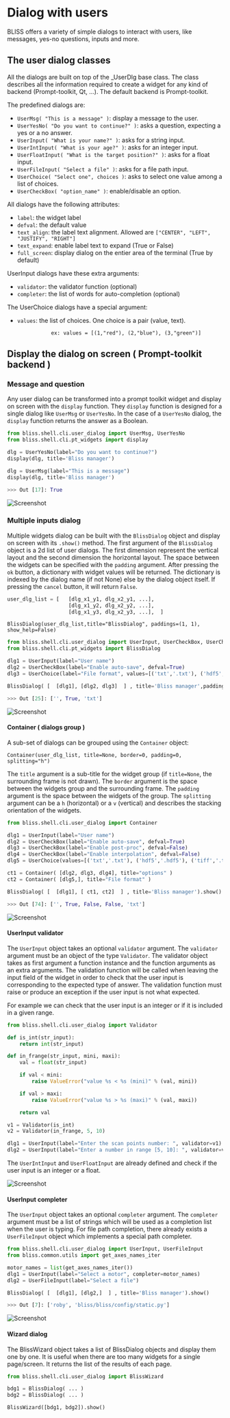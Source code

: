 # Dialog with users

BLISS offers a variety of simple dialogs to interact with users, like messages, yes-no questions, inputs and more.


## The user dialog classes

All the dialogs are built on top of the _UserDlg base class.
The class describes all the information required to create a widget for any kind of backend (Prompt-toolkit, Qt, ...).
The default backend is Prompt-toolkit.


The predefined dialogs are:

* `UserMsg( "This is a message" )`: display a message to the user.
* `UserYesNo( "Do you want to continue?" )`: asks a question, expecting a yes or a no answer.
* `UserInput( "What is your name?" )`: asks for a string input.
* `UserIntInput( "What is your age?" )`: asks for an integer input.
* `UserFloatInput( "What is the target position?" )`: asks for a float input.
* `UserFileInput( "Select a file" )`: asks for a file path input.
* `UserChoice( "Select one", choices )`: asks to select one value among a list of choices.
* `UserCheckBox( "option_name" )`: enable/disable an option.


All dialogs have the following attributes:

*  `label`:       the widget label
*  `defval`:      the default value
*  `text_align`:  the label text alignment. Allowed are `["CENTER", "LEFT", "JUSTIFY", "RIGHT"]`
*  `text_expand`: enable label text to expand (True or False)
*  `full_screen`: display dialog on the entier area of the terminal (True by default)

UserInput dialogs have these extra arguments:

*  `validator`:   the validator function (optional)
*  `completer`:   the list of words for auto-completion (optional)

The UserChoice dialogs have a special argument:

*  `values`:      the list of choices. One choice is a pair (value, text).

                  ex: values = [(1,"red"), (2,"blue"), (3,"green")]

## Display the dialog on screen ( Prompt-toolkit backend )

### Message and question

Any user dialog can be transformed into a prompt toolkit widget and display on screen with the `display` function.
They `display` function is designed for a single dialog like `UserMsg` or `UserYesNo`.
In the case of a `UserYesNo` dialog, the `display` function returns the answer as a Boolean.

```python
from bliss.shell.cli.user_dialog import UserMsg, UserYesNo
from bliss.shell.cli.pt_widgets import display

dlg = UserYesNo(label="Do you want to continue?")
display(dlg, title='Bliss manager')

dlg = UserMsg(label="This is a message")
display(dlg, title='Bliss manager')

>>> Out [17]: True
```

![Screenshot](img/dlg_yesno.png)


### Multiple inputs dialog

Multiple widgets dialog can be built with the `BlissDialog` object and display on screen with its `.show()` method.
The first argument of the `BlissDialog` object is a 2d list of user dialogs.
The first dimension represent the vertical layout and the second dimension the horizontal layout.
The space between the widgets can be specified with the `padding` argument.
After pressing the `ok` button, a dictionary with widget values will be returned.
The dictionary is indexed by the dialog name (if not None) else by the dialog object itself.
If pressing the `cancel` button, it will return `False`.

```python
user_dlg_list = [   [dlg_x1_y1, dlg_x2_y1, ...],
                    [dlg_x1_y2, dlg_x2_y2, ...],
                    [dlg_x1_y3, dlg_x2_y3, ...],  ]

```

`BlissDialog(user_dlg_list,title="BlissDialog", paddings=(1, 1), show_help=False)`

```python
from bliss.shell.cli.user_dialog import UserInput, UserCheckBox, UserChoice
from bliss.shell.cli.pt_widgets import BlissDialog

dlg1 = UserInput(label="User name")
dlg2 = UserCheckBox(label="Enable auto-save", defval=True)
dlg3 = UserChoice(label="File format", values=[('txt','.txt'), ('hdf5','.hdf5'), ('tiff','.tiff')])

BlissDialog( [  [dlg1], [dlg2, dlg3]  ] , title='Bliss manager',paddings=(3,3)).show()

>>> Out [25]: ['', True, 'txt']
```

![Screenshot](img/dlg_input.png)

#### Container ( dialogs group )

A sub-set of dialogs can be grouped using the `Container` object:


`Container(user_dlg_list, title=None, border=0, padding=0, splitting="h")`

The `title` argument is a sub-title for the widget group (if `title=None`, the surrounding frame is not drawn).
The `border` argument is the space between the widgets group and the surrounding frame.
The `padding` argument is the space between the widgets of the group.
The `splitting` argument can be a `h` (horizontal) or a `v` (vertical) and describes the stacking orientation of the widgets.

```python
from bliss.shell.cli.user_dialog import Container

dlg1 = UserInput(label="User name")
dlg2 = UserCheckBox(label="Enable auto-save", defval=True)
dlg3 = UserCheckBox(label="Enable post-proc", defval=False)
dlg4 = UserCheckBox(label="Enable interpolation", defval=False)
dlg5 = UserChoice(values=[('txt','.txt'), ('hdf5','.hdf5'), ('tiff','.tiff')])

ct1 = Container( [dlg2, dlg3, dlg4], title="options" )
ct2 = Container( [dlg5,], title="File format" )

BlissDialog( [  [dlg1], [ ct1, ct2]  ] , title='Bliss manager').show()

>>> Out [74]: ['', True, False, False, 'txt']
```

![Screenshot](img/dlg_container.png)

#### UserInput validator

The `UserInput` object takes an optional `validator` argument. The `validator` argument must be an object of the type `Validator`.
The validator object takes as first argument a function instance and the function arguments as an extra arguments.
The validation function will be called when leaving the input field of the widget in order to check that the user input is corresponding to the expected type of answer.
The validation function must raise or produce an exception if the user input is not what expected.

For example we can check that the user input is an integer or if it is included in a given range.


```python
from bliss.shell.cli.user_dialog import Validator

def is_int(str_input):
    return int(str_input)

def in_frange(str_input, mini, maxi):
    val = float(str_input)

    if val < mini:
        raise ValueError("value %s < %s (mini)" % (val, mini))

    if val > maxi:
        raise ValueError("value %s > %s (maxi)" % (val, maxi))

    return val

v1 = Validator(is_int)
v2 = Validator(in_frange, 5, 10)

dlg1 = UserInput(label="Enter the scan points number: ", validator=v1)
dlg2 = UserInput(label="Enter a number in range [5, 10]: ", validator=v2)

```

The `UserIntInput` and `UserFloatInput` are already defined and check if the user input is an integer or a float.

![Screenshot](img/dlg_validator.png)

#### UserInput completer

The `UserInput` object takes an optional `completer` argument. The `completer` argument must be a list of strings which will be used as a completion list when the user is typing.
For file path completion, there already exists a `UserFileInput` object which implements a special path completer.

```python
from bliss.shell.cli.user_dialog import UserInput, UserFileInput
from bliss.common.utils import get_axes_names_iter

motor_names = list(get_axes_names_iter())
dlg1 = UserInput(label="Select a motor", completer=motor_names)
dlg2 = UserFileInput(label="Select a file")

BlissDialog( [  [dlg1], [dlg2,]  ] , title='Bliss manager').show()

>>> Out [7]: ['roby', 'bliss/bliss/config/static.py']
```

![Screenshot](img/dlg_completer.png)


#### Wizard dialog

The BlissWizard object takes a list of BlissDialog objects and display them one by one.
It is useful when there are too many widgets for a single page/screen.
It returns the list of the results of each page.


```python
from bliss.shell.cli.user_dialog import BlissWizard

bdg1 = BlissDialog( ... )
bdg2 = BlissDialog( ... )

BlissWizard([bdg1, bdg2]).show()

```
